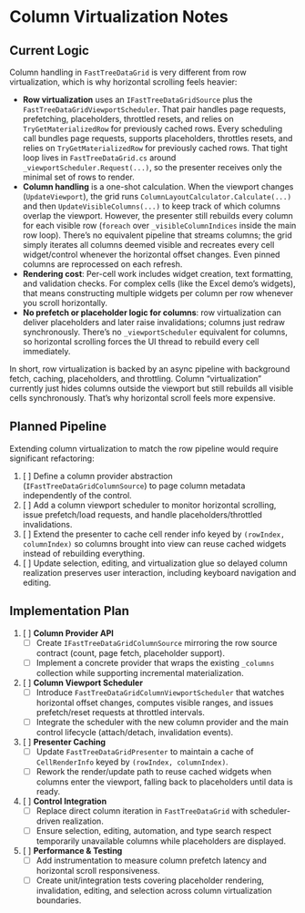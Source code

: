 # Column Virtualization Notes

## Current Logic

Column handling in `FastTreeDataGrid` is very different from row virtualization, which is why horizontal scrolling feels heavier:

- **Row virtualization** uses an `IFastTreeDataGridSource` plus the `FastTreeDataGridViewportScheduler`. That pair handles page requests, prefetching, placeholders, throttled resets, and relies on `TryGetMaterializedRow` for previously cached rows. Every scheduling call bundles page requests, supports placeholders, throttles resets, and relies on `TryGetMaterializedRow` for previously cached rows. That tight loop lives in `FastTreeDataGrid.cs` around `_viewportScheduler.Request(...)`, so the presenter receives only the minimal set of rows to render.
- **Column handling** is a one-shot calculation. When the viewport changes (`UpdateViewport`), the grid runs `ColumnLayoutCalculator.Calculate(...)` and then `UpdateVisibleColumns(...)` to keep track of which columns overlap the viewport. However, the presenter still rebuilds every column for each visible row (`foreach` over `_visibleColumnIndices` inside the main row loop). There’s no equivalent pipeline that streams columns; the grid simply iterates all columns deemed visible and recreates every cell widget/control whenever the horizontal offset changes. Even pinned columns are reprocessed on each refresh.
- **Rendering cost**: Per-cell work includes widget creation, text formatting, and validation checks. For complex cells (like the Excel demo’s widgets), that means constructing multiple widgets per column per row whenever you scroll horizontally.
- **No prefetch or placeholder logic for columns**: row virtualization can deliver placeholders and later raise invalidations; columns just redraw synchronously. There’s no `_viewportScheduler` equivalent for columns, so horizontal scrolling forces the UI thread to rebuild every cell immediately.

In short, row virtualization is backed by an async pipeline with background fetch, caching, placeholders, and throttling. Column “virtualization” currently just hides columns outside the viewport but still rebuilds all visible cells synchronously. That’s why horizontal scroll feels more expensive.

## Planned Pipeline

Extending column virtualization to match the row pipeline would require significant refactoring:

1. [ ] Define a column provider abstraction (`IFastTreeDataGridColumnSource`) to page column metadata independently of the control.
2. [ ] Add a column viewport scheduler to monitor horizontal scrolling, issue prefetch/load requests, and handle placeholders/throttled invalidations.
3. [ ] Extend the presenter to cache cell render info keyed by `(rowIndex, columnIndex)` so columns brought into view can reuse cached widgets instead of rebuilding everything.
4. [ ] Update selection, editing, and virtualization glue so delayed column realization preserves user interaction, including keyboard navigation and editing.

## Implementation Plan

1. [ ] **Column Provider API**
   - [ ] Create `IFastTreeDataGridColumnSource` mirroring the row source contract (count, page fetch, placeholder support).
   - [ ] Implement a concrete provider that wraps the existing `_columns` collection while supporting incremental materialization.

2. [ ] **Column Viewport Scheduler**
   - [ ] Introduce `FastTreeDataGridColumnViewportScheduler` that watches horizontal offset changes, computes visible ranges, and issues prefetch/reset requests at throttled intervals.
   - [ ] Integrate the scheduler with the new column provider and the main control lifecycle (attach/detach, invalidation events).

3. [ ] **Presenter Caching**
   - [ ] Update `FastTreeDataGridPresenter` to maintain a cache of `CellRenderInfo` keyed by `(rowIndex, columnIndex)`.
   - [ ] Rework the render/update path to reuse cached widgets when columns enter the viewport, falling back to placeholders until data is ready.

4. [ ] **Control Integration**
   - [ ] Replace direct column iteration in `FastTreeDataGrid` with scheduler-driven realization.
   - [ ] Ensure selection, editing, automation, and type search respect temporarily unavailable columns while placeholders are displayed.

5. [ ] **Performance & Testing**
   - [ ] Add instrumentation to measure column prefetch latency and horizontal scroll responsiveness.
   - [ ] Create unit/integration tests covering placeholder rendering, invalidation, editing, and selection across column virtualization boundaries.
